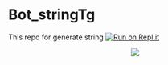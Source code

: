 # Bot_stringTg
This repo for generate string
[![Run on Repl.it](https://repl.it/badge/github/SpEcHiDe/GenerateStringSession)](http://string.projectdils.repl.run/)
<p align="center">
  <img src="https://telegra.ph/file/e03dda9c3b7095e28d208.jpg">
</p>
